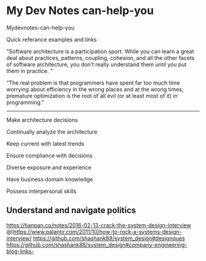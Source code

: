 # My Dev Notes can-help-you
Mydevnotes-can-help-you

Quick referance examples and links 

"Software architecture is a participation sport. While you can learn a great deal about practices, patterns, coupling, cohesion, and all the other facets of software architecture, you don’t really understand them until you put them in practice. "

“The real problem is that programmers have spent far too much time worrying about efficiency in the wrong places and at the wrong times; premature optimization is the root of all evil (or at least most of it) in programming.”



--------------------------------------------

Make architecture decisions

Continually analyze the architecture


Keep current with latest trends

Ensure compliance with decisions

Diverse exposure and experience

Have business domain knowledge

Possess interpersonal skills

Understand and navigate politics
--------------------------------------------

https://tianpan.co/notes/2016-02-13-crack-the-system-design-interview @\https://www.palantir.com/2011/10/how-to-rock-a-systems-design-interview/  https://github.com/shashank88/system_design#designques
https://github.com/shashank88/system_design#company-engineering-blog-links-
